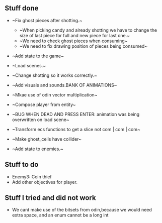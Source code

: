 
## Stuff done
- ~Fix ghost pieces after shotting.~
    - ~When picking candy and already shotting we have to change the size of last piece for full and new piece for last one.~
    - ~We need to check ghost pieces when consuming~
    - ~We need to fix drawing position of pieces being consumed~

- ~Add state to the game~
- ~Load scenes.~
- ~Change shotting so it works correctly.~
- ~Add visuals and sounds.BANK OF ANIMATIONS~
- ~Mkae use of odin vector multiplication~
- ~Compose player from entity~
- ~BUG WHEN DEAD AND PRESS ENTER: animation was being overwritten on load scene~

- ~Transform ecs functions to get a slice not com | com | com~
- ~Make ghost_cells have collider~
- ~Add state to enemies.~

## Stuff to do
- Enemy3: Coin thief
- Add other objectives for player.


## Stuff I tried and did not work
- We cant make use of the bitsets from odin,because we would need extra space, and an enum cannot be a long int
